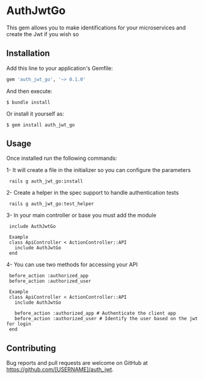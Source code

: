 # AuthJwtGo

This gem allows you to make identifications for your microservices and create the Jwt if you wish so

## Installation

Add this line to your application's Gemfile:

```ruby
gem 'auth_jwt_go', '~> 0.1.0'
```

And then execute:

    $ bundle install

Or install it yourself as:

    $ gem install auth_jwt_go

## Usage

  Once installed run the following commands:
  
   1- It will create a file in the initializer so you can configure the parameters

     rails g auth_jwt_go:install
   
   2- Create a helper in the spec support to handle authentication tests
     
     rails g auth_jwt_go:test_helper

   3- In your main controller or base you must add the module
   
     include AuthJwtGo
     
     Example
     class ApiController < ActionController::API
       include AuthJwtGo
     end

   4- You can use two methods for accessing your API
   
     before_action :authorized_app
     before_action :authorized_user
    
     Example
     class ApiController < ActionController::API
       include AuthJwtGo
       
       before_action :authorized_app # Authenticate the client app
       before_action :authorized_user # Identify the user based on the jwt for login
     end
    
## Contributing

Bug reports and pull requests are welcome on GitHub at https://github.com/[USERNAME]/auth_jwt.